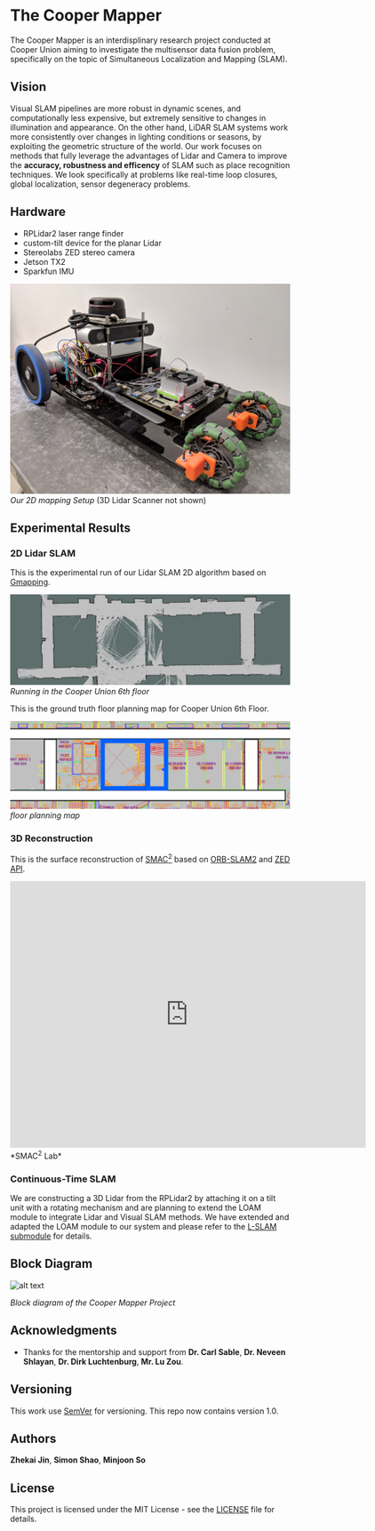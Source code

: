 # The Cooper Mapper

The Cooper Mapper is an interdisplinary research project conducted at Cooper Union aiming to investigate the multisensor data fusion problem, specifically on the topic of Simultaneous Localization and Mapping (SLAM). 

## Vision 
Visual SLAM pipelines are more robust in dynamic scenes, and computationally less expensive, but extremely sensitive to changes in illumination and appearance. On the other hand, LiDAR SLAM systems work more consistently over changes in lighting conditions or seasons, by exploiting the geometric structure of the world. Our work focuses on methods that fully leverage the advantages of Lidar and Camera to improve the **accuracy, robustness and efficency** of SLAM such as place recognition techniques. We look specifically at problems like real-time loop closures, global localization, sensor degeneracy problems. 

## Hardware

* RPLidar2 laser range finder 
* custom-tilt device for the planar Lidar
* Stereolabs ZED stereo camera
* Jetson TX2
* Sparkfun IMU 

![alt text](assets/pics/car.jpg)
*Our 2D mapping Setup* (3D Lidar Scanner not shown)


## Experimental Results 

### 2D Lidar SLAM

This is the experimental run of our Lidar SLAM 2D algorithm based on [Gmapping](https://ieeexplore.ieee.org/document/4084563).

![Running in the Cooper Union 6th floor](assets/pics/lidar_slam.png)
*Running in the Cooper Union 6th floor*

This is the ground truth floor planning map for Cooper Union 6th Floor.

![alt text](assets/pics/6th.png)
*floor planning map*

### 3D Reconstruction

This is the surface reconstruction of [SMAC<sup>2</sup>](https://engfac.cooper.edu/nshlayan/689) based on [ORB-SLAM2](https://arxiv.org/abs/1610.06475) and [ZED API](https://www.stereolabs.com/docs/api/).

<iframe allowfullscreen webkitallowfullscreen width="640" height="480" frameborder="0" seamless src="https://p3d.in/e/x1fMl+load"></iframe>
*SMAC<sup>2</sup> Lab*

### Continuous-Time SLAM 

We are constructing a 3D Lidar from the RPLidar2 by attaching it on a tilt unit with a rotating mechanism and are planning to extend the LOAM module to integrate Lidar and Visual SLAM methods. We have extended and adapted the LOAM module to our system and please refer to the [L-SLAM submodule](L_SLAM/README.md) for details.

## Block Diagram

![alt text](pics/block-diagram.png)

*Block diagram of the Cooper Mapper Project*

## Acknowledgments

* Thanks for the mentorship and support from 
**Dr. Carl Sable**,
**Dr. Neveen Shlayan**,
**Dr. Dirk Luchtenburg**,
**Mr. Lu Zou**.

## Versioning

This work use [SemVer](http://semver.org/) for versioning. This repo now contains version 1.0. 

## Authors
**Zhekai Jin**, **Simon Shao**, **Minjoon So**

## License

This project is licensed under the MIT License - see the [LICENSE](LICENSE) file for details.


